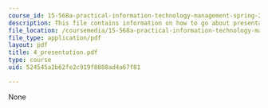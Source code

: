 ```yaml
---
course_id: 15-568a-practical-information-technology-management-spring-2005
description: This file contains information on how to go about presentation.
file_location: /coursemedia/15-568a-practical-information-technology-management-spring-2005/524545a2b62fe2c919f8888ad4a67f81_4_presentation.pdf
file_type: application/pdf
layout: pdf
title: 4_presentation.pdf
type: course
uid: 524545a2b62fe2c919f8888ad4a67f81

---
```

None